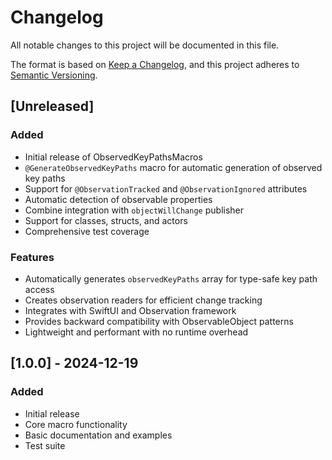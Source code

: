 # Changelog

All notable changes to this project will be documented in this file.

The format is based on [Keep a Changelog](https://keepachangelog.com/en/1.0.0/),
and this project adheres to [Semantic Versioning](https://semver.org/spec/v2.0.0.html).

## [Unreleased]

### Added
- Initial release of ObservedKeyPathsMacros
- `@GenerateObservedKeyPaths` macro for automatic generation of observed key paths
- Support for `@ObservationTracked` and `@ObservationIgnored` attributes
- Automatic detection of observable properties
- Combine integration with `objectWillChange` publisher
- Support for classes, structs, and actors
- Comprehensive test coverage

### Features
- Automatically generates `observedKeyPaths` array for type-safe key path access
- Creates observation readers for efficient change tracking
- Integrates with SwiftUI and Observation framework
- Provides backward compatibility with ObservableObject patterns
- Lightweight and performant with no runtime overhead

## [1.0.0] - 2024-12-19

### Added
- Initial release
- Core macro functionality
- Basic documentation and examples
- Test suite
